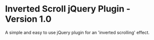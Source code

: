 # Inverted Scroll jQuery Plugin - Version 1.0
A simple and easy to use jQuery plugin for an 'inverted scrolling' effect.
